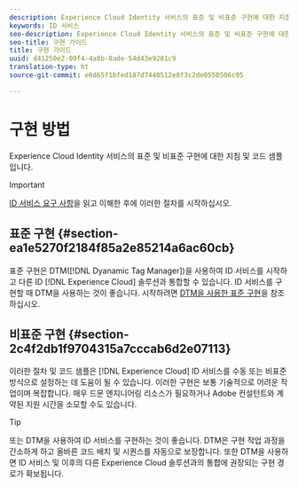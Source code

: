 ```yaml
---
description: Experience Cloud Identity 서비스의 표준 및 비표준 구현에 대한 지침 및 코드 샘플입니다.
keywords: ID 서비스
seo-description: Experience Cloud Identity 서비스의 표준 및 비표준 구현에 대한 지침 및 코드 샘플입니다.
seo-title: 구현 가이드
title: 구현 가이드
uuid: d41250e2-09f4-4a8b-8ade-54d43e9281c9
translation-type: ht
source-git-commit: e6d65f1bfed187d7440512e8f3c2de0550506c95

---
```



# 구현 방법

Experience Cloud Identity 서비스의 표준 및 비표준 구현에 대한 지침 및 코드 샘플입니다.

>[!IMPORTANT]
>
>[ID 서비스 요구 사항](../reference/requirements.md)을 읽고 이해한 후에 이러한 절차를 시작하십시오.

## 표준 구현 {#section-ea1e5270f2184f85a2e85214a6ac60cb}

표준 구현은 DTM([!DNL Dyanamic Tag Manager])을 사용하여 ID 서비스를 시작하고 다른 ID [!DNL Experience Cloud] 솔루션과 통합할 수 있습니다. ID 서비스를 구현할 때 DTM을 사용하는 것이 좋습니다. 시작하려면 [DTM을 사용한 표준 구현](../implementation-guides/standard.md#concept-89cd0199a9634fc48644f2d61e3d2445)을 참조하십시오.

## 비표준 구현 {#section-2c4f2db1f9704315a7cccab6d2e07113}

이러한 절차 및 코드 샘플은 [!DNL Experience Cloud] ID 서비스를 수동 또는 비표준 방식으로 설정하는 데 도움이 될 수 있습니다. 이러한 구현은 보통 기술적으로 어려운 작업이며 복잡합니다. 매우 드문 엔지니어링 리소스가 필요하거나 Adobe 컨설턴트와 계약된 지원 시간을 소모할 수도 있습니다.

>[!TIP]
>
>또는 DTM을 사용하여 ID 서비스를 구현하는 것이 좋습니다. DTM은 구현 작업 과정을 간소하게 하고 올바른 코드 배치 및 시퀀스를 자동으로 보장합니다. 또한 DTM을 사용하면 ID 서비스 및 이후의 다른 Experience Cloud 솔루션과의 통합에 권장되는 구현 경로가 확보됩니다.

